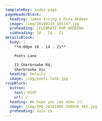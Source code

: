 ```yaml
---
templateKey: index-page
pageHeaderBlock:
  heading: James Irving & Dina Abdeen
  image: /img/20190319_165147.jpg
  preheading: CELEBRATE OUR WEDDING
  subheading: 10 . 14 . 21
detailsBlock:
  body: |-
    **4:00pm 10 . 14 . 21**

    Poets Lane

    13 Sherbrooke Rd, 
    Sherbrooke Vic
  heading: Details
  image: /img/poets-lane.jpg
rsvpBlock:
  button:
    text: RSVP
    url: /
  heading: We hope you can make it!
  image: /img/IMG_20181006_180438_442.jpg
  preheading: Join Us
---
```


